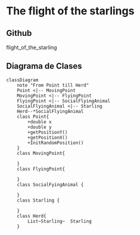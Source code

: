 # The flight of the starlings

## Github

flight_of_the_starling

## Diagrama de Clases

```mermaid
classDiagram
    note "From Point till Herd"
    Point <|-- MovingPoint
    MovingPoint <|-- FlyingPoint
    FlyingPoint <|-- SocialFlyingAnimal
    SocialFlyingAnimal <|-- Starling
    Herd--*SocialFlyingAnimal
    class Point{
        +double x
        +double y
        +getPositionY()
        +getPositionX()
        +InitRandomPosition()
    }
    class MovingPoint{
        
    }
    class FlyingPoint{

    }
    class SocialFyingAnimal {

    }
    class Starling {

    }
    class Herd{
        List~Starling~  Starling
    }


```
